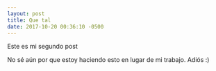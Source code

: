 ```yaml
---
layout: post
title: Que tal
date: 2017-10-20 00:36:10 -0500
---
```


Este es mi segundo post

No sé aún por que estoy haciendo esto en lugar de mi trabajo.
Adiós :)
